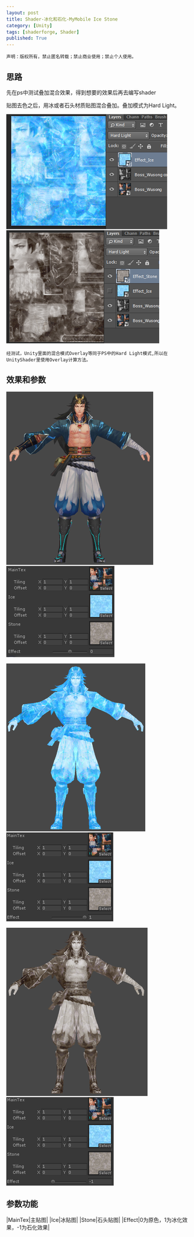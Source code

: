 ```yaml
---
layout: post
title: Shader-冰化和石化-MyMobile Ice Stone
category: [Unity]
tags: [shaderforge, Shader]
published: True
---
```



`声明：版权所有，禁止匿名转载；禁止商业使用；禁止个人使用。`


## 思路 ##
先在ps中测试叠加混合效果，得到想要的效果后再去编写shader

贴图去色之后，用冰或者石头材质贴图混合叠加。叠加模式为Hard Light。

<left>
	<img src="/public/img/Shader-冰化石化/1.png">
	<img src="/public/img/Shader-冰化石化/2.png">
	</left>
	
`经测试，Unity里面的混合模式Overlay等同于PS中的Hard Light模式,所以在UnityShader里使用Overlay计算方法。`


## 效果和参数 ##
<left>
	<img src="/public/img/Shader-冰化石化/3.png"> <img src="/public/img/Shader-冰化石化/4.png">
	</left>
<p></p>
<left>
	<img src="/public/img/Shader-冰化石化/5.png"> <img src="/public/img/Shader-冰化石化/6.png">
	</left>
<p></p>
<left>
	<img src="/public/img/Shader-冰化石化/7.png"> <img src="/public/img/Shader-冰化石化/8.png">
	</left>
	
	
## 参数功能 ##

|MainTex|主贴图|
|Ice|冰贴图|
|Stone|石头贴图|
|Effect|0为原色，1为冰化效果，-1为石化效果|
